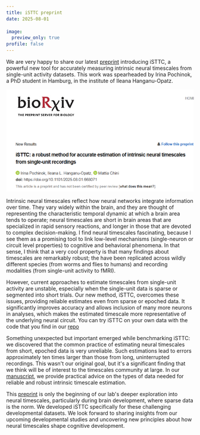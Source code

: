 ```yaml
---
title: iSTTC preprint
date: 2025-08-01

image:
  preview_only: true
profile: false 
---
```


We are very happy to share our latest [preprint](https://www.biorxiv.org/content/10.1101/2025.08.01.668071v1) introducing iSTTC, 
a powerful new tool for accurately measuring intrinsic neural timescales from single-unit activity datasets. 
This work was spearheaded by Irina Pochinok, a PhD student in Hamburg, in the institute of Ileana Hanganu-Opatz.

![isttc preprint](isttc.png)

Intrinsic neural timescales reflect how neural networks integrate information over time. They vary widely within the brain, 
and they are thought of representing the characteristic temporal dynamic at which a brain area tends to operate; 
neural timescales are short in brain areas that are specialized in rapid sensory reactions, and longer in those that are devoted to complex decision-making. 
I find neural timescales fascinating, because I see them as a promising tool to link low-level mechanisms (single-neuron or circuit level properties) to 
cognitive and behavioral phenomena. In that sense, I think that a very cool property is that many findings about timescales are remarkably robust;
the have been replicated across wildly different species (from worms and flies to humans) and recording modalities (from single-unit activity to fMRI).

However, current approaches to estimate timescales from single-unit activity are unstable, especially when the single-unit data is sparse or segmented 
into short trials. Our new method, iSTTC, overcomes these issues, providing reliable estimates even from sparse or epoched data. 
It significantly improves accuracy and allows inclusion of many more neurons in analyses, which makes the estimated timescale more representative 
of the underlying neural circuit. You can try iSTTC on your own data with the code that you find in our [repo](https://github.com/iinnpp/isttc)

Something unexpected but important emerged while benchmarking iSTTC: we discovered that the common practice of estimating neural timescales from short, 
epoched data is very unreliable. Such estimations lead to errors approximately ten times larger than those from long, uninterrupted recordings. 
This wasn't our original goal, but it's a significant finding that we think will be of interest to the timescales community at large. 
In our [manuscript](https://www.biorxiv.org/content/10.1101/2025.08.01.668071v1), 
we provide practical advice on the types of data needed for reliable and robust intrinsic timescale estimation.

This [preprint](https://www.biorxiv.org/content/10.1101/2025.08.01.668071v1) is only the beginning of our lab's deeper exploration into neural timescales, 
particularly during brain development, where sparse data is the norm. 
We developed iSTTC specifically for these challenging developmental datasets. We look forward to sharing insights 
from our upcoming developmental studies and uncovering new principles about how neural timescales shape cognitive development.

